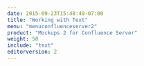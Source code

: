 ```yaml
---
date: 2015-09-23T15:48:49-07:00
title: "Working with Text"
menu: "menuconfluenceserver2"
product: "Mockups 2 for Confluence Server"
weight: 50
include: "text"
editorversion: 2
---
```

